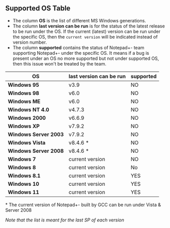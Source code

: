 
## Supported OS Table

* The column **OS** is the list of different MS Windows generations.
* The column **last version can be run** is for the status of the latest release to be run under the OS. If the current (latest) version can be run under the specific OS, then the `current version`  will be indicated instead of version number.
* The column **supported** contains the status of Notepad+- team supporting Notepad+- under the specific OS. It means if a bug is present under an OS no more supported but not under supported OS, then this issue won't be treated by the team.

|           OS            | last version can be run  |      supported            |
|-------------------------|--------------------------|---------------------------|
| **Windows 95**          | v3.9                     |          NO               |
| **Windows 98**          | v6.0                     |          NO               |
| **Windows ME**          | v6.0                     |          NO               |
| **Windows NT 4.0**      | v4.7.3                   |          NO               |
| **Windows 2000**        | v6.6.9                   |          NO               |
| **Windows XP**          | v7.9.2                   |          NO               |
| **Windows Server 2003** | v7.9.2                   |          NO               |
| **Windows Vista**       | v8.4.6  \*               |          NO               |
| **Windows Server 2008** | v8.4.6  \*               |          NO               |
| **Windows 7**           | current version          |          NO               |
| **Windows 8**           | current version          |          No               |
| **Windows 8.1**         | current version          |          YES              |
| **Windows 10**          | current version          |          YES              |
| **Windows 11**          | current version          |          YES              |

\* The current version of Notepad+- built by GCC can be run under Vista & Server 2008

*Note that the list is meant for the last SP of each version*
